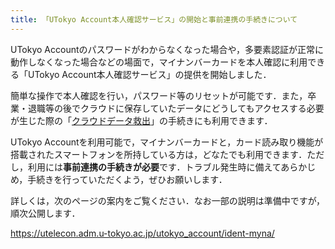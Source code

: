 ```yaml
---
title: 「UTokyo Account本人確認サービス」の開始と事前連携の手続きについて
---
```


UTokyo Accountのパスワードがわからなくなった場合や，多要素認証が正常に動作しなくなった場合などの場面で，マイナンバーカードを本人確認に利用できる「UTokyo Account本人確認サービス」の提供を開始しました．

簡単な操作で本人確認を行い，パスワード等のリセットが可能です．また，卒業・退職等の後でクラウドに保存していたデータにどうしてもアクセスする必要が生じた際の「[クラウドデータ救出](/systems/leave/salvage/)」の手続きにも利用できます．

UTokyo Accountを利用可能で，マイナンバーカードと，カード読み取り機能が搭載されたスマートフォンを所持している方は，どなたでも利用できます．ただし，利用には**事前連携の手続きが必要**です．トラブル発生時に備えてあらかじめ，手続きを行っていただくよう，ぜひお願いします．

詳しくは，次のページの案内をご覧ください．なお一部の説明は準備中ですが，順次公開します．

https://utelecon.adm.u-tokyo.ac.jp/utokyo_account/ident-myna/
